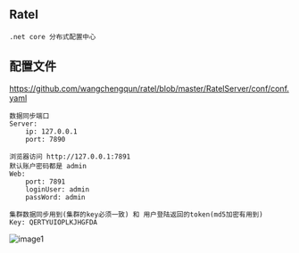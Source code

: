 ## Ratel

	.net core 分布式配置中心
	
## 配置文件
https://github.com/wangchengqun/ratel/blob/master/RatelServer/conf/conf.yaml

	数据同步端口
	Server: 
		ip: 127.0.0.1
		port: 7890
		
    浏览器访问 http://127.0.0.1:7891
	默认账户密码都是 admin
	Web:
		port: 7891
		loginUser: admin
		passWord: admin
		
	集群数据同步用到(集群的key必须一致) 和 用户登陆返回的token(md5加密有用到)
	Key: QERTYUIOPLKJHGFDA


	
![image1](https://github.com/wangchengqun/ratel/blob/master/image/image1.png)